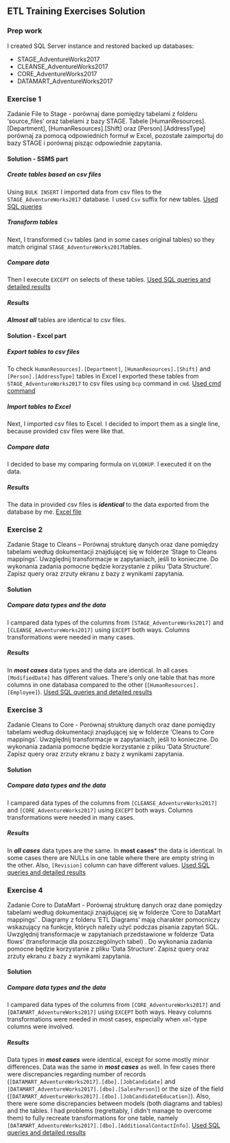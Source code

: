 ﻿## ETL Training  Exercises Solution 
### Prep work
I created SQL Server instance and restored backed up databases:
 - STAGE_AdventureWorks2017
 - CLEANSE_AdventureWorks2017
 - CORE_AdventureWorks2017
 - DATAMART_AdventureWorks2017

### Exercise 1
Zadanie File to Stage - porównaj dane pomiędzy tabelami z folderu ‘source_files’ oraz tabelami z bazy STAGE. Tabele [HumanResources].[Department], [HumanResources].[Shift] oraz [Person].[AddressType] porównaj za pomocą odpowiednich formuł w Excel, pozostałe zaimportuj do bazy STAGE i porównaj pisząc odpowiednie zapytania.
#### Solution - SSMS part
##### Create tables based on csv files
Using `BULK INSERT` I imported data from csv files to the `STAGE_AdventureWorks2017` database. I used `Csv` suffix for new tables. 
[Used SQL queries](https://drive.google.com/file/d/1JBz0-Fxj_ZNwOqv1YRpJEIJpYuS7YM_3/view?usp=sharing)
##### Transform tables
Next, I transformed `Csv` tables (and in some cases original tables) so they match original `STAGE_AdventureWorks2017`tables. 
##### Compare data
Then I execute `EXCEPT` on selects of these tables.
[Used SQL queries and detailed results](https://drive.google.com/file/d/19eQUrg6o7hxtcgP_v1MSFYygWzyrtC5k/view?usp=sharing)
##### Results
***Almost all*** tables are identical to csv files. 
#### Solution - Excel part
##### Export tables to csv files
To check `HumanResources].[Department]`, `[HumanResources].[Shift]` and `[Person].[AddressType]` tables  in Excel I exported these tables from `STAGE_AdventureWorks2017` to csv files using `bcp` command in `cmd`.
[Used cmd command](https://drive.google.com/file/d/1AqtIfv890-LOfmCh9pCtpoRDzmvx1LBK/view?usp=sharing)
##### Import tables to Excel
Next, I imported csv files to Excel. I decided to import them as a single line, because provided csv files were like that.
##### Compare data
I decided to base my comparing formula on `VLOOKUP`. I executed it on the data.
##### Results
The data in provided csv files is ***identical*** to the data exported from the database by me.
[Excel file](https://drive.google.com/file/d/1-VkG1QWgbPeL0jNPBZ5hto77XlRDCqTk/view?usp=sharing)
### Exercise 2
Zadanie Stage to Cleans – Porównaj strukturę danych oraz dane pomiędzy tabelami według dokumentacji znajdującej się w folderze ‘Stage to Cleans mappings’. Uwzględnij transformacje w zapytaniach, jeśli to konieczne. Do wykonania zadania pomocne będzie korzystanie z pliku ‘Data Structure’. Zapisz query oraz zrzuty ekranu z bazy z wynikami zapytania.
#### Solution
##### Compare data types and the data
I campared data types of the columns from `[STAGE_AdventureWorks2017]` and `[CLEANSE_AdventureWorks2017]` using `EXCEPT` both ways. Columns transformations were needed in many cases.
##### Results
In ***most cases*** data types and the data are identical. In all cases `[ModifiedDate]` has different values. There's only one table that has more columns in one databasa compared to the other (`[HumanResources].[Employee]`).
[Used SQL queries and detailed results](https://drive.google.com/file/d/1w7g-J6FyTcuwwjf2E66vVT7FGJ4k44vB/view?usp=sharing)
### Exercise 3
Zadanie Cleans to Core - Porównaj strukturę danych oraz dane pomiędzy tabelami według dokumentacji znajdującej się w folderze ‘Cleans to Core mappings’. Uwzględnij transformacje w zapytaniach, jeśli to konieczne. Do wykonania zadania pomocne będzie korzystanie z pliku ‘Data Structure’. Zapisz query oraz zrzuty ekranu z bazy z wynikami zapytania.
#### Solution
##### Compare data types and the data
I campared data types of the columns from `[CLEANSE_AdventureWorks2017]` and `[CORE_AdventureWorks2017]` using `EXCEPT` both ways. Columns transformations were needed in many cases.
##### Results
In ***all cases*** data types are the same. In **most cases*** the data is identical. In some cases there are NULLs in one table where there are empty string in the other. Also, `[Revision]` column can have different values.
[Used SQL queries and detailed results](https://drive.google.com/file/d/1225ZRuN0BdCbv-s4WLymOojJw6I0yBuH/view?usp=sharing)
### Exercise 4
Zadanie Core to DataMart - Porównaj strukturę danych oraz dane pomiędzy tabelami według dokumentacji znajdującej się w folderze ‘Core to DataMart mappings’ . Diagramy z folderu ‘ETL Diagrams’ mają charakter pomocniczy wskazujący na funkcje, których należy użyć podczas pisania zapytań SQL. Uwzględnij transformacje w zapytaniach przedstawione w folderze ‘Data flows’ (transformacje dla poszczególnych tabel) . Do wykonania zadania pomocne będzie korzystanie z pliku ‘Data Structure’. Zapisz query oraz zrzuty ekranu z bazy z wynikami zapytania.
#### Solution
##### Compare data types and the data
I campared data types of the columns from `[CORE_AdventureWorks2017]` and `[DATAMART_AdventureWorks2017]` using `EXCEPT` both ways. Heavy columns transformations were needed in most cases, especially when `xml`-type columns were involved.
##### Results
Data types in ***most cases***  were identical, except for some mostly minor differences. Data was the same in ***most cases*** as well. In few cases there were discrepancies regarding number of records (`[DATAMART_AdventureWorks2017].[dbo].[JobCandidate]` and `[DATAMART_AdventureWorks2017].[dbo].[SalesPerson]`) or the size of the field (`[DATAMART_AdventureWorks2017].[dbo].[JobCandidateEducation]`).
Also, there were some discrepancies between models (both diagrams and tables) and the tables.
I had problems (regrettably, I didn't manage to overcome them) to fully recreate transformations for one table, namely `[DATAMART_AdventureWorks2017].[dbo].[AdditionalContactInfo]`.
[Used SQL queries and detailed results](https://drive.google.com/file/d/1QPKaUv1iITIREVe9qA1YUVDOEI8ni3sW/view?usp=sharing)
